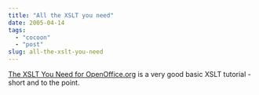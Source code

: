 ```yaml
---
title: "All the XSLT you need"
date: 2005-04-14
tags: 
  - "cocoon"
  - "post"
slug: all-the-xslt-you-need
---
```


[The XSLT You Need for OpenOffice.org](http://books.evc-cit.info/apb.html) is a very good basic XSLT tutorial - short and to the point.
